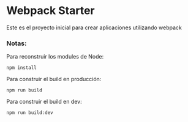 # Webpack Starter

Este es el proyecto inicial para crear aplicaciones utilizando webpack

### Notas:
Para reconstruir los modules de Node:
```
npm install
```

Para construir el build en producción:
```
npm run build
```

Para construir el build en dev:
```
npm run build:dev
```